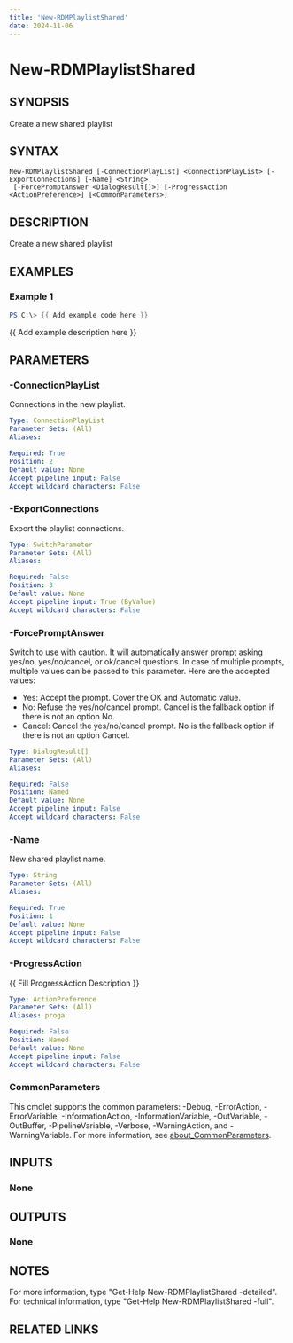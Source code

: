 ```yaml
---
title: 'New-RDMPlaylistShared'
date: 2024-11-06
---
```



# New-RDMPlaylistShared

## SYNOPSIS
Create a new shared playlist

## SYNTAX

```
New-RDMPlaylistShared [-ConnectionPlayList] <ConnectionPlayList> [-ExportConnections] [-Name] <String>
 [-ForcePromptAnswer <DialogResult[]>] [-ProgressAction <ActionPreference>] [<CommonParameters>]
```

## DESCRIPTION
Create a new shared playlist

## EXAMPLES

### Example 1
```powershell
PS C:\> {{ Add example code here }}
```

{{ Add example description here }}

## PARAMETERS

### -ConnectionPlayList
Connections in the new playlist.

```yaml
Type: ConnectionPlayList
Parameter Sets: (All)
Aliases:

Required: True
Position: 2
Default value: None
Accept pipeline input: False
Accept wildcard characters: False
```

### -ExportConnections
Export the playlist connections.

```yaml
Type: SwitchParameter
Parameter Sets: (All)
Aliases:

Required: False
Position: 3
Default value: None
Accept pipeline input: True (ByValue)
Accept wildcard characters: False
```

### -ForcePromptAnswer
Switch to use with caution.
It will automatically answer prompt asking yes/no, yes/no/cancel, or ok/cancel questions.
In case of multiple prompts, multiple values can be passed to this parameter.
Here are the accepted values:
- Yes: Accept the prompt.
Cover the OK and Automatic value.
- No: Refuse the yes/no/cancel prompt.
Cancel is the fallback option if there is not an option No.
- Cancel: Cancel the yes/no/cancel prompt.
No is the fallback option if there is not an option Cancel.

```yaml
Type: DialogResult[]
Parameter Sets: (All)
Aliases:

Required: False
Position: Named
Default value: None
Accept pipeline input: False
Accept wildcard characters: False
```

### -Name
New shared playlist name.

```yaml
Type: String
Parameter Sets: (All)
Aliases:

Required: True
Position: 1
Default value: None
Accept pipeline input: False
Accept wildcard characters: False
```

### -ProgressAction
{{ Fill ProgressAction Description }}

```yaml
Type: ActionPreference
Parameter Sets: (All)
Aliases: proga

Required: False
Position: Named
Default value: None
Accept pipeline input: False
Accept wildcard characters: False
```

### CommonParameters
This cmdlet supports the common parameters: -Debug, -ErrorAction, -ErrorVariable, -InformationAction, -InformationVariable, -OutVariable, -OutBuffer, -PipelineVariable, -Verbose, -WarningAction, and -WarningVariable. For more information, see [about_CommonParameters](http://go.microsoft.com/fwlink/?LinkID=113216).

## INPUTS

### None
## OUTPUTS

### None
## NOTES
For more information, type "Get-Help New-RDMPlaylistShared -detailed".
For technical information, type "Get-Help New-RDMPlaylistShared -full".

## RELATED LINKS
